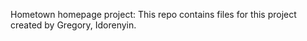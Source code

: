 Hometown homepage project:
This repo contains files for this project created by Gregory, Idorenyin. 
